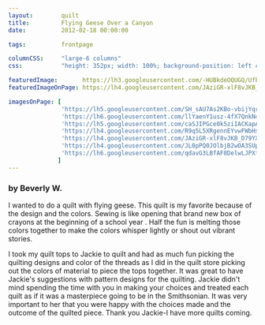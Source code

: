 ```yaml
---
layout:        quilt
title:         Flying Geese Over a Canyon
date:          2012-02-18 00:00:00

tags:          frontpage

columnCSS:     "large-6 columns"
css:           "height: 352px; width: 100%; background-position: left center;"

featuredImage:       https://lh3.googleusercontent.com/-HUBkdeOQUGQ/UfbInmH_GBI/AAAAAAAAARw/Sir-yNhPhzw/w470/photo.jpg
featuredImageOnPage: https://lh4.googleusercontent.com/JAziGR-xlF8vJKB_D79YXpx7Lpk-AvwOtqSraHYK6A=w1000

imagesOnPage: [
               'https://lh5.googleusercontent.com/SH_sAU7As2KBo-vbijYqrhadfF15Lxb7sKUITwEKrw=w303',
               'https://lh6.googleusercontent.com/llYaenY1usz-4fX7QnkN4DJ4qccUSMYOi0p71T0lRw=w303',
               'https://lh5.googleusercontent.com/caSJIPGce0k5ziIACKapALw5dNypV2aAz-UkbnMwQA=w303',
               'https://lh4.googleusercontent.com/R9q5L5XRgennEYvwFWbHsNR47HY9oZz3c8UP1uqe7Q=w303',
               'https://lh4.googleusercontent.com/JAziGR-xlF8vJKB_D79YXpx7Lpk-AvwOtqSraHYK6A=w303',
               'https://lh4.googleusercontent.com/JL0pPQ0JOlbjB2wOA3SUpLAq0G5pBPLhQo99LF4gKA=w303',
               'https://lh6.googleusercontent.com/qdavG3LBfAF8DelwLJPXfDMzKDbKtLrZdCz1EPD-sio=w303'
              ]
---
```


### by Beverly W.

I wanted to do a quilt with flying geese.  This quilt is my favorite because of the design and the colors.  Sewing is like opening that brand new box of crayons at the beginning of a school year .  Half the fun is melting those colors together to make the colors whisper lightly or shout out vibrant stories.

I took my quilt tops to Jackie to quilt and had as much fun picking the quilting designs and color of the threads as I did in the quilt store picking out the colors of material to piece the tops together.  It was great to have Jackie's suggestions with pattern designs for the quilting. Jackie didn't mind spending the time with you in making your choices and treated each quilt as if it was a masterpiece going to be in the Smithsonian.  It was very important to her that you were happy with the choices made and the outcome of the quilted piece.  Thank you Jackie-I have more quilts coming.
